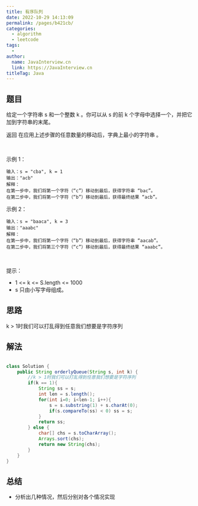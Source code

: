 ```yaml
---
title: 有序队列
date: 2022-10-29 14:13:09
permalink: /pages/b421cb/
categories:
  - algorithm
  - leetcode
tags:
  - 
author: 
  name: JavaInterview.cn
  link: https://JavaInterview.cn
titleTag: Java
---
```



## 题目

给定一个字符串 s 和一个整数 k 。你可以从 s 的前 k 个字母中选择一个，并把它加到字符串的末尾。

返回 在应用上述步骤的任意数量的移动后，字典上最小的字符串 。

 

示例 1：

    输入：s = "cba", k = 1
    输出："acb"
    解释：
    在第一步中，我们将第一个字符（“c”）移动到最后，获得字符串 “bac”。
    在第二步中，我们将第一个字符（“b”）移动到最后，获得最终结果 “acb”。
示例 2：

    输入：s = "baaca", k = 3
    输出："aaabc"
    解释：
    在第一步中，我们将第一个字符（“b”）移动到最后，获得字符串 “aacab”。
    在第二步中，我们将第三个字符（“c”）移动到最后，获得最终结果 “aaabc”。
 

提示：

- 1 <= k <= S.length <= 1000
- s 只由小写字母组成。


## 思路

k > 1时我们可以打乱得到任意我们想要是字符序列

## 解法
```java

class Solution {
    public String orderlyQueue(String s, int k) {
        //k > 1时我们可以打乱得到任意我们想要是字符序列
        if(k == 1){
            String ss = s;
            int len = s.length();
            for(int i=0; i<len-1; i++){
                s = s.substring(1) + s.charAt(0);
                if(s.compareTo(ss) < 0) ss = s;
            }
            return ss;
        } else {
            char[] chs = s.toCharArray();
            Arrays.sort(chs);
            return new String(chs);
        }
    }
}
```

## 总结

- 分析出几种情况，然后分别对各个情况实现 
